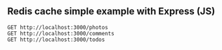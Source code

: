 ## Redis cache simple example with Express (JS)

```
GET http://localhost:3000/photos
GET http://localhost:3000/comments
GET http://localhost:3000/todos
```

